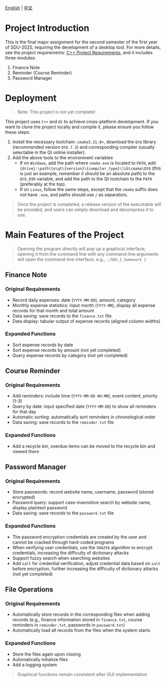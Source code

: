 [English](README_en.MD) | [中文](README.MD)
# Project Introduction
This is the final major assignment for the second semester of the first year of SDU-2025, requiring the development of a desktop tool. For more details, see the project requirements: [C++ Project Requirements](https://github.com/YanniYang-PolyU/2025-Cplusplus-Project), and it includes three modules:
1. Finance Note
2. Reminder (Course Reminder)
3. Password Manager
# Deployment
> Note: This project is not yet complete!
> 
This project uses `C++` and `Qt` to achieve cross-platform development. If you want to clone the project locally and compile it, please ensure you follow these steps:
1. Install the necessary toolchain: `cmake3.31.0+`, download the `Qt6` library (recommended version `Qt6.7.3`) and corresponding compiler (usually selectable in the Qt online installer).
2. Add the above tools to the environment variables
    - If on `Windows`, add the path where `cmake.exe` is located to `PATH`, add `{drive}:\path\to\qt\{version}\{compiler_type}\lib\cmake\Qt6` (this is just an example, remember it should be an absolute path) to the `Qt6_DIR` variable, and add the path to the Qt toolchain to the `PATH` (preferably at the top).
    - If on `Linux`, follow the same steps, except that the `cmake` suffix does not have `.exe`, and paths should use `/` as separators.
> Once the project is completed, a release version of the executable will be provided, and users can simply download and decompress it to use.
# Main Features of the Project
> Opening the program directly will pop up a graphical interface; opening it from the command line with any command-line arguments will open the command-line interface, e.g., `./SDU_2_homework 1`
## Finance Note
### Original Requirements
- Record daily expenses: date (`YYYY-MM-DD`), amount, category
- Monthly expense statistics: input month (`YYYY-MM`), display all expense records for that month and total amount
- Data saving: save records to the `finance.txt` file
- Data display: tabular output of expense records (aligned column widths)
### Expanded Functions
- Sort expense records by date
- Sort expense records by amount (not yet completed)
- Query expense records by category (not yet completed)
## Course Reminder
### Original Requirements
- Add reminders: include time (`YYYY-MM-DD HH:MM`), event content, priority (1-3)
- Query by date: input specified date (`YYYY-MM-DD`) to show all reminders for that day
- Automatic sorting: automatically sort reminders in chronological order
- Data saving: save records to the `reminder.txt` file
### Expanded Functions
- Add a recycle bin, overdue items can be moved to the recycle bin and viewed there
## Password Manager
### Original Requirements
- Store passwords: record website name, username, password (stored encrypted)
- Password query: support case-insensitive search by website name, display plaintext password
- Data saving: save records to the `password.txt` file
### Expanded Functions
- The password encryption credentials are created by the user and cannot be cracked through hard-coded programs
- When verifying user credentials, use the `SHA256` algorithm to encrypt credentials, increasing the difficulty of dictionary attacks
- Support fuzzy search when searching websites
- Add `salt` for credential verification, adjust credential data based on `salt` before encryption, further increasing the difficulty of dictionary attacks (not yet completed)
## File Operations
### Original Requirements
- Automatically store records in the corresponding files when adding records (e.g., finance information stored in `finance.txt`, course reminders in `reminder.txt`, passwords in `password.txt`)
- Automatically load all records from the files when the system starts
### Expanded Functions
- Store the files again upon closing
- Automatically initialize files
- Add a logging system
> Graphical functions remain consistent after GUI implementation
